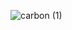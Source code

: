 ![carbon (1)](https://user-images.githubusercontent.com/28737951/111835394-4efeeb80-88cb-11eb-8eeb-eb91fb575a68.png)

